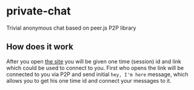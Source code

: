 # private-chat
Trivial anonymous chat based on peer.js P2P library

## How does it work
After you open [the site](http://alun.github.io/anonymous-chat/)
you will be given one time (session) id and link which could be used to connect to you.
First who opens the link will be connected to you via P2P and send initial `hey, I'm here` message,
which allows you to get his one time id and connect your messages to it.
